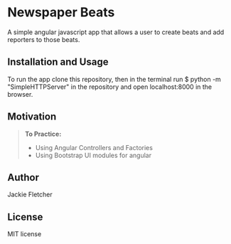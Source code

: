 Newspaper Beats
==============

A simple angular javascript app that allows a user to create beats and add reporters to those beats.

Installation and Usage
------------
To run the app clone this repository, then in the terminal run $ python -m "SimpleHTTPServer" in the repository and open localhost:8000 in the browser.

Motivation
--------
> **To Practice:**
>- Using Angular Controllers and Factories
>- Using Bootstrap UI modules for angular

Author
------

Jackie Fletcher

License
-------

MIT license
